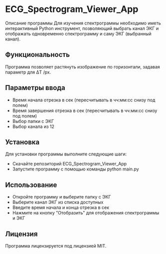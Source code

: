 # ECG_Spectrogram_Viewer_App
Описание программы
Для изучения спектрограммы необходимо иметь интерактивный Python инструмент, позволяющий выбрать канал ЭКГ и отображать одновременно спектрограмму и саму ЭКГ (выбранный канал).  

## Функциональность

Программа позволяет растянуть изображение по горизонтали, задавая параметр для ΔT /px.  

## Параметры ввода   

- Время начала отрезка в сек (пересчитывать в чч:мм:сс снизу под полем)  
- Время завершения отрезка в сек (пересчитывать в чч:мм:сс снизу под полем)    
- Выбор папки с ЭКГ   
- Выбор канала из 12   

## Установка   

Для установки программы выполните следующие шаги:   

- Скачайте репозиторий ECG_Spectrogram_Viewer_App   
- Запустите программу с помощью команды python main.py   

## Использование   

- Откройте программу и выберите папку с ЭКГ    
- Выберите канал ЭКГ из списка доступных   
- Введите время начала и конца отрезка в сек    
- Нажмите на кнопку "Отобразить" для отображения спектрограммы и ЭКГ   

## Лицензия   

Программа лицензируется под лицензией MIT.
